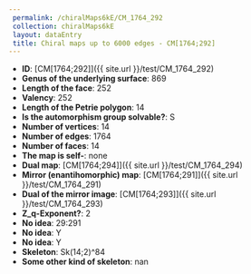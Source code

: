 ```yaml
--- 
 permalink: /chiralMaps6kE/CM_1764_292 
 collection: chiralMaps6kE
 layout: dataEntry
 title: Chiral maps up to 6000 edges - CM[1764;292]
---
```


- **ID**: [CM[1764;292]]({{ site.url }}/test/CM_1764_292)
- **Genus of the underlying surface**: 869
- **Length of the face**: 252
- **Valency**: 252
- **Length of the Petrie polygon**: 14
- **Is the automorphism group solvable?**: S
- **Number of vertices**: 14
- **Number of edges**: 1764
- **Number of faces**: 14
- **The map is self-**: none
- **Dual map**: [CM[1764;294]]({{ site.url }}/test/CM_1764_294)
- **Mirror (enantihomorphic) map**: [CM[1764;291]]({{ site.url }}/test/CM_1764_291)
- **Dual of the mirror image**: [CM[1764;293]]({{ site.url }}/test/CM_1764_293)
- **Z_q-Exponent?**: 2
- **No idea**:  29:291
- **No idea**: Y
- **No idea**: Y
- **Skeleton**: Sk(14;2)^84
- **Some other kind of skeleton**: nan
